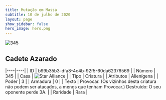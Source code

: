 ```yaml
---
title: Mutação em Massa
subtitle: 10 de julho de 2020
layout: page
show_sidebar: false
hero_image: hero.png
---
```


![345](https://cdn.keyforgegame.com/media/card_front/pt/479_345_3JPX2CHRGR6J_pt.png)

## Cadete Azarado

|----|----|
| ID | b99b35b3-dfa8-4c4b-92f5-60da62376569 |
| Número | 345 |
| Casa | ![Star Alliance](https://archonarcana.com/images/thumb/7/7d/Star_Alliance.png/22px-Star_Alliance.png "Aliança Estelar") |
| Tipo | Criatura |
| Atributos | Alienígena |
| Poder | 3 |
| Armadura | 0 |
| Texto | Provocar. (Os vizinhos desta criatura não podem ser atacados, a menos que tenham Provocar.) Destruído: O seu oponente perde 3A. |
| Raridade | Rara |

